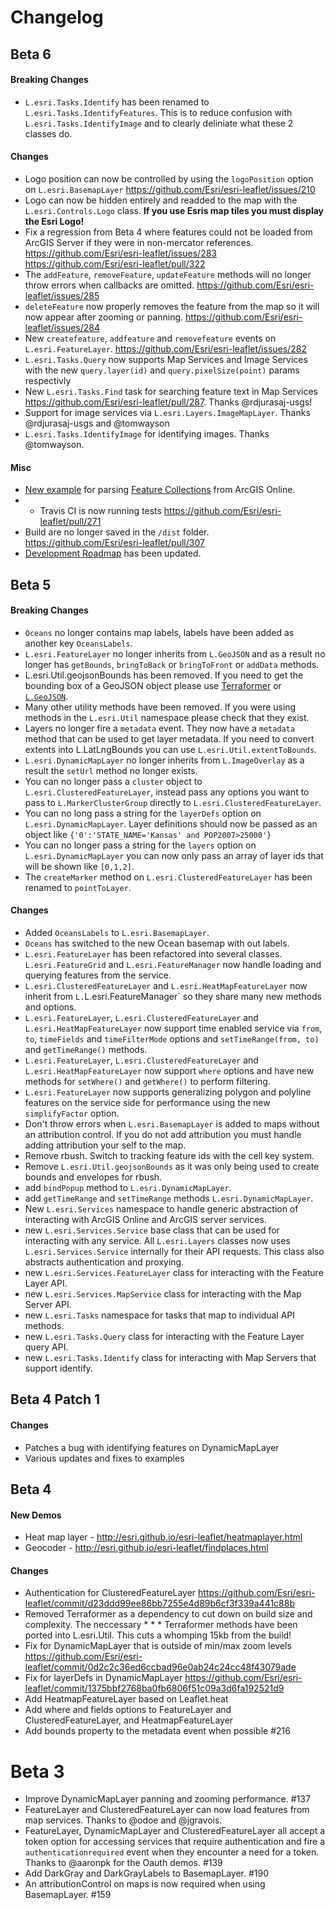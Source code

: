 # Changelog

## Beta 6

#### Breaking Changes

* `L.esri.Tasks.Identify` has been renamed to `L.esri.Tasks.IdentifyFeatures`. This is to reduce confusion with `L.esri.Tasks.IdentifyImage` and to clearly deliniate what these 2 classes do.

#### Changes
* Logo position can now be controlled by using the `logoPosition` option on `L.esri.BasemapLayer` https://github.com/Esri/esri-leaflet/issues/210
* Logo can now be hidden entirely and readded to the map with the `L.esri.Controls.Logo` class. **If you use Esris map tiles you must display the Esri Logo!**
* Fix a regression from Beta 4 where features could not be loaded from ArcGIS Server if they were in non-mercator references. https://github.com/Esri/esri-leaflet/issues/283 https://github.com/Esri/esri-leaflet/pull/322
* The `addFeature`, `removeFeature`, `updateFeature` methods will no longer throw errors when callbacks are omitted. https://github.com/Esri/esri-leaflet/issues/285
* `deleteFeature` now properly removes the feature from the map so it will now appear after zooming or panning. https://github.com/Esri/esri-leaflet/issues/284
* New `createfeature`, `addfeature` and `removefeature` events on `L.esri.FeatureLayer`. https://github.com/Esri/esri-leaflet/issues/282
* `L.esri.Tasks.Query` now supports Map Services and Image Services with the new `query.layer(id)` and `query.pixelSize(point)` params respectivly
* New `L.esri.Tasks.Find` task for searching feature text in Map Services https://github.com/Esri/esri-leaflet/pull/287. Thanks @rdjurasaj-usgs!
* Support for image services via `L.esri.Layers.ImageMapLayer`. Thanks @rdjurasaj-usgs and @tomwayson
* `L.esri.Tasks.IdentifyImage` for identifying images. Thanks @tomwayson.

#### Misc
* [New example](esri.github.io/esri-leaflet/examples/parse-feature-collection.html) for parsing [Feature Collections](http://resources.arcgis.com/en/help/arcgis-rest-api/#/featureCollection/02r30000003m000000/) from ArcGIS Online.
* * Travis CI is now running tests https://github.com/Esri/esri-leaflet/pull/271
* Build are no longer saved in the `/dist` folder. https://github.com/Esri/esri-leaflet/pull/307
* [Development Roadmap](https://github.com/Esri/esri-leaflet/wiki/Roadmap) has been updated.

## Beta 5

#### Breaking Changes

* `Oceans` no longer contains map labels, labels have been added as another key `OceansLabels`.
* `L.esri.FeatureLayer` no longer inherits from `L.GeoJSON` and as a result no longer has `getBounds`, `bringToBack` or `bringToFront` or `addData` methods.
* L.esri.Util.geojsonBounds has been removed. If you need to get the bounding box of a GeoJSON object please use [Terraformer](http://terraformer.io) or [`L.GeoJSON`](http://leafletjs.com/reference.html#geojson).
* Many other utility methods have been removed. If you were using methods in the `L.esri.Util` namespace please check that they exist.
* Layers no longer fire a `metadata` event. They now have a `metadata` method that can be used to get layer metadata. If you need to convert extents into L.LatLngBounds you can use `L.esri.Util.extentToBounds`.
* `L.esri.DynamicMapLayer` no longer inherits from `L.ImageOverlay` as a result the `setUrl` method no longer exists.
* You can no longer pass a `cluster` object to `L.esri.ClusteredFeatureLayer`, instead pass any options you want to pass to `L.MarkerClusterGroup` directly to `L.esri.ClusteredFeatureLayer`.
* You can no long pass a string for the `layerDefs` option on `L.esri.DynamicMapLayer`. Layer definitions should now be passed as an object like `{'0':'STATE_NAME='Kansas' and POP2007>25000'}`
* You can no longer pass a string for the `layers` option on `L.esri.DynamicMapLayer` you can now only pass an array of layer ids that will be shown like `[0,1,2]`.
* The `createMarker` method on `L.esri.ClusteredFeatureLayer` has been renamed to `pointToLayer`.

#### Changes

* Added `OceansLabels` to `L.esri.BasemapLayer`.
* `Oceans` has switched to the new Ocean basemap with out labels.
* `L.esri.FeatureLayer` has been refactored into several classes. `L.esri.FeatureGrid` and `L.esri.FeatureManager` now handle loading and querying features from the service.
* `L.esri.ClusteredFeatureLayer` and `L.esri.HeatMapFeatureLayer` now inherit from `L.`L.esri.FeatureManager` so they share many new methods and options.
* `L.esri.FeatureLayer`, `L.esri.ClusteredFeatureLayer` and `L.esri.HeatMapFeatureLayer` now support time enabled service via `from`, `to`, `timeFields` and `timeFilterMode` options and `setTimeRange(from, to)` and `getTimeRange()` methods.
* `L.esri.FeatureLayer`, `L.esri.ClusteredFeatureLayer` and `L.esri.HeatMapFeatureLayer` now support `where` options and have new methods for `setWhere()` and `getWhere()` to perform filtering.
* `L.esri.FeatureLayer` now supports generalizing polygon and polyline features on the service side for performance using the new `simplifyFactor` option.
* Don't throw errors when `L.esri.BasemapLayer` is added to maps without an attribution control. If you do not add attribution you must handle adding attribution your self to the map.
* Remove rbush. Switch to tracking feature ids with the cell key system.
* Remove `L.esri.Util.geojsonBounds` as it was only being used to create bounds and envelopes for rbush.
* add `bindPopup` method to `L.esri.DynamicMapLayer`.
* add `getTimeRange` and `setTimeRange` methods `L.esri.DynamicMapLayer`.
* New `L.esri.Services` namespace to handle generic abstraction of interacting with ArcGIS Online and ArcGIS server services.
* new `L.esri.Services.Service` base class that can be used for interacting with any service. All `L.esri.Layers` classes now uses `L.esri.Services.Service` internally for their API requests. This class also abstracts authentication and proxying.
* new `L.esri.Services.FeatureLayer` class for interacting with the Feature Layer API.
* new `L.esri.Services.MapService` class for interacting with the Map Server API.
* new `L.esri.Tasks` namespace for tasks that map to individual API methods.
* new `L.esri.Tasks.Query` class for interacting with the Feature Layer query API.
* new `L.esri.Tasks.Identify` class for interacting with Map Servers that support identify.

## Beta 4 Patch 1

#### Changes

* Patches a bug with identifying features on DynamicMapLayer
* Various updates and fixes to examples

## Beta 4

#### New Demos
* Heat map layer - http://esri.github.io/esri-leaflet/heatmaplayer.html
* Geocoder - http://esri.github.io/esri-leaflet/findplaces.html

#### Changes

* Authentication for ClusteredFeatureLayer https://github.com/Esri/esri-leaflet/commit/d23ddd99ee86bb7255e4d89b6cf3f339a441c88b
* Removed Terraformer as a dependency to cut down on build size and complexity. The neccessary * * * Terraformer methods have been ported into L.esri.Util. This cuts a whomping 15kb from the build!
* Fix for DynamicMapLayer that is outside of min/max zoom levels https://github.com/Esri/esri-leaflet/commit/0d2c2c36ed6ccbad96e0ab24c24cc48f43079ade
* Fix for layerDefs in DynamicMapLayer https://github.com/Esri/esri-leaflet/commit/1375bbf2768ba0fb6806f51c09a3d6fa192521d9
* Add HeatmapFeatureLayer based on Leaflet.heat
* Add where and fields options to FeatureLayer and ClusteredFeatureLayer, and HeatmapFeatureLayer
* Add bounds property to the metadata event when possible #216

# Beta 3

* Improve DynamicMapLayer panning and zooming performance. #137
* FeatureLayer and ClusteredFeatureLayer can now load features from map services. Thanks to @odoe and @jgravois.
* FeatureLayer, DynamicMapLayer and ClusteredFeatureLayer all accept a token option for accessing services that require authentication and fire a `authenticationrequired` event when they encounter a need for a token. Thanks to @aaronpk for the Oauth demos. #139
* Add DarkGray and DarkGrayLabels to BasemapLayer. #190
* An attributionControl on maps is now required when using BasemapLayer. #159
